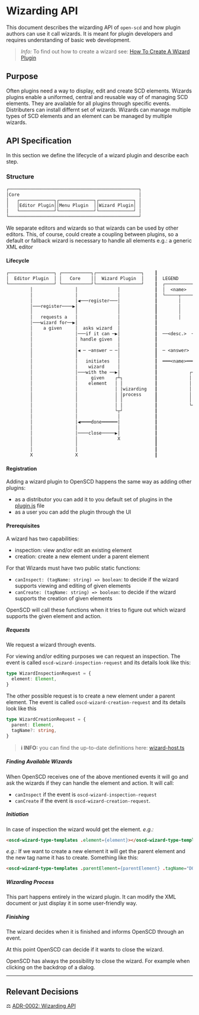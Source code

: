 # Wizarding API

This document describes the wizarding API of `open-scd` and how plugin authors can use it call wizards.
It is meant for plugin developers and requires understanding of basic web development.

> *Info:* To find out how to create a wizard see: [How To Create A Wizard Plugin](../how-to/create-a-wizard-plugin.md)

## Purpose

Often plugins need a way to display, edit and create SCD elements.
Wizards plugins enable a uniformed, central and reusable way of of managing SCD elements.
They are available for all plugins through specific events.
Distributers can install differnt set of wizards.
Wizards can manage multiple types of SCD elements and an element can be managed by multiple wizards.

## API Specification

In this section we define the lifecycle of a wizard plugin and describe each step.

### Structure

```txt
┌─────────────────────────────────────────────────┐
│Core                                             │
│   ┌─────────────┐┌─────────────┐┌─────────────┐ │
│   │Editor Plugin││Menu Plugin  ││Wizard Plugin│ │
│   └─────────────┘└─────────────┘└─────────────┘ │
└─────────────────────────────────────────────────┘
```

We separate editors and wizards so that wizards can be used by other editors.
This, of course, could create a coupling between plugins, so a default or
fallback wizard is necessary to handle all elements e.g.: a generic XML editor

#### Lifecycle

```txt
┌─────────────────┐ ┌───────────┐┌─────────────────┐    ┃
│  Editor Plugin  │ │   Core    ││  Wizard Plugin  │    ┃  LEGEND
└─────────────────┘ └───────────┘└─────────────────┘    ┃  ┌───────────┐
         │                │               │             ┃  │  <name>   │   module with lifeline
         │                │               │             ┃  └─────┬─────┘
         │                │◀───register───│             ┃        │
         │───register────▶│               │             ┃        │
         │                │               │             ┃        │
         │   requests a   │               │             ┃        │
         │───wizard for──▶│               │             ┃
         │    a given     │  asks wizard  │             ┃
         │                │───if it can ─▶│             ┃  ──<desc.>  ───▶  Initiated action
         │                │ handle given  │             ┃
         │                │               │             ┃
         │                │◀ ─ ─answer ─ ─│             ┃  ─ <answer>  ─ ▶  Answer to an action
         │                │               │             ┃
         │                │   initiates   │             ┃  ═══<name>═════▶  event
         │                │    wizard     │             ┃
         │                │───with the ──▶│             ┃            ┌─┐
         │                │     given    ┌┴┐            ┃            │ │
         │                │    element   │ │            ┃            │ │    Internal process
         │                │              │ │wizarding   ┃            │ │
         │                │              │ │process     ┃            │ │
         │                │              │ │            ┃            │ │
         │                │              │ │            ┃            └─┘
         │                │              └┬┘            ┃
         │                │               │             ┃
         │                │◀════done══════│             ┃
         │                │               │             ┃
         │                │────close─────▶│             ┃
         │                │               X             ┃
         │                │                             ┃
         │                │                             ┃
         X                X                             ┃
```

#### Registration

Adding a wizard plugin to OpenSCD happens the same way as adding other plugins:
- as a distributor you can add it to you default set of plugins in the [plugin.js](../../public/js/plugin.js) file
- as a user you can add the plugin through the UI

#### Prerequisites

A wizard has two capabilities:
- inspection: view and/or edit an existing element
- creation: create a new element under a parent element

For that Wizards must have two public static functions:
- `canInspect: (tagName: string) => boolean`: to decide if the wizard supports viewing and editing of given elements
- `canCreate: (tagName: string) => boolean`: to decide if the wizard supports the creation of given elements

OpenSCD will call these functions when it tries to figure out which wizard supports
the given element and action.

##### Requests

We request a wizard through events.

For viewing and/or editing purposes we can request an inspection.
The event is called `oscd-wizard-inspection-request` and its details look like this:

```ts
type WizardInspectionRequest = {
  element: Element,
}
```

The other possible request is to create a new element under a parent element.
The event is called `oscd-wizard-creation-request` and its details look like this
```ts
type WizardCreationRequest = {
  parent: Element,
  tagName?: string,
}
```

> **ℹ️ INFO:** you can find the up-to-date definitions here: [wizard-host.ts](../../src//wizard-host.ts)

##### Finding Available Wizards

When OpenSCD receives one of the above mentioned events it will go and ask the
wizards if they can handle the element and action.
It will call:
- `canInspect` if the event is `oscd-wizard-inspection-request`
- `canCreate` if the event is `oscd-wizard-creation-request`.

##### Initiation

In case of inspection the wizard would get the element.
_e.g.:_
```html
<oscd-wizard-type-templates .element={element}></oscd-wizard-type-templates>
```
_e.g.:_
If we want to create a new element it will get the parent element and the new tag name it has to create. Something like this:
```html
<oscd-wizard-type-templates .parentElement={parentElement} .tagName="DO"></oscd-wizard-type-templates>
```

##### Wizarding Process

This part happens entirely in the wizard plugin.
It can modify the XML document or just display it in some user-friendly way.

##### Finishing

The wizard decides when it is finished and informs OpenSCD through an event.

At this point OpenSCD can decide if it wants to close the wizard.

OpenSCD has always the possibility to close the wizard.
For example when clicking on the backdrop of a dialog.

* * *

## Relevant Decisions

⚖️ [ADR-0002: Wizarding API](../adr/0002-wizarding-api.md)

